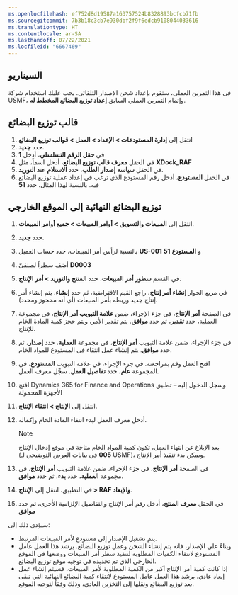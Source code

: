 ```yaml
---
ms.openlocfilehash: ef752d8d19587a163757524b8328893bcfcb71fb
ms.sourcegitcommit: 7b3b18c3cb7e930dbf2f9f6edcb9108044033616
ms.translationtype: HT
ms.contentlocale: ar-SA
ms.lasthandoff: 07/22/2021
ms.locfileid: "6667469"
---
```


## <a name="scenario"></a>السيناريو

في هذا التمرين العملي، ستقوم بإعداد شحن الإصدار التلقائي. يجب عليك استخدام شركة USMF، وإتمام التمرين العملي السابق **إعداد توزيع البضائع المخطط له**.

## <a name="cross-docking-template"></a>قالب توزيع البضائع

1. انتقل إلى **إدارة المستودعات > الإعداد > العمل > قوالب توزيع البضائع**
1. حدد **جديد‎**.
1. في **حقل الرقم التسلسلي**، أدخل **1**
1. في الحقل **معرف قالب توزيع البضائع**، أدخل اسماً، مثل **XDock_RAF**
1. في الحقل **سياسة إصدار الطلب**، حدد **الاستلام عند التوريد**.
1. في الحقل **المستودع**، أدخل رقم المستودع الذي ترغب في إعداد عملية توزيع البضائع فيه. بالنسبة لهذا المثال، حدد **51**


## <a name="cross-dock-finished-goods-to-the-outbound-location"></a>توزيع البضائع النهائية إلى الموقع الخارجي


1. انتقل إلى **المبيعات والتسويق > أوامر المبيعات > جميع أوامر المبيعات**.
1. حدد **جديد‎**.
1. بالنسبة لرأس أمر المبيعات، حدد حساب العميل **US-001** و **المستودع** **51**
1. أضف سطراً لصنفيّ **D0003**
1. في القسم **سطور أمر المبيعات**، حدد **المنتج والتوريد > أمر الإنتاج**.
1. في مربع الحوار **إنشاء أمر إنتاج**، راجع القيم الافتراضية، ثم حدد **إنشاء**. يتم إنشاء أمر إنتاج جديد وربطه بأمر المبيعات (أي أنه محجوز ومحدد).
8. في الصفحة **أمر الإنتاج**، في جزء الإجراء، ضمن **علامة التبويب أمر الإنتاج**، في مجموعة العملية، حدد **تقدير**، ثم حدد **موافق**. يتم تقدير الأمر، ويتم حجز كمية المادة الخام للإنتاج.
9. في جزء الإجراء، ضمن علامة التبويب **أمر الإنتاج**، في مجموعة **العملية**، حدد **إصدار**، ثم حدد **موافق**. يتم إنشاء عمل انتقاء في المستودع للمواد الخام.
10. افتح العمل وقم بمراجعته. في جزء الإجراء، في علامة التبويب **المستودع**، في المجموعة **عام**، حدد **تفاصيل العمل**. سجِّل معرف العمل.
11. افتح Dynamics 365 for Finance and Operations وسجل الدخول إليه – تطبيق الأجهزة المحمولة 
12. انتقل إلى **الإنتاج > انتقاء الإنتاج**.
13. أدخل معرف العمل لبدء انتقاء المادة الخام وإكماله. 
    > [!NOTE]
    >  بعد الإبلاغ عن انتهاء العمل، تكون كمية المواد الخام متاحة في موقع إدخال الإنتاج (**005** في بيانات العرض التوضيحي لـ USMF)، ويمكن بدء تنفيذ أمر الإنتاج.

13. في الصفحة **أمر الإنتاج**، في جزء الإجراء، ضمن علامة التبويب **أمر الإنتاج**، في مجموعة **العملية**، حدد **بدء**، ثم حدد **موافق**.
14. في التطبيق، انتقل إلى **الإنتاج > RAF والإبعاد**.
15. في الحقل **معرف المنتج**، أدخل رقم أمر الإنتاج والتفاصيل الإلزامية الأخرى، ثم حدد **موافق**


سيؤدي ذلك إلى:

- يتم تشغيل الإصدار إلى مستودع لأمر المبيعات المرتبط.
- وبناءً على الإصدار، فانه يتم إنشاء الشحن وعمل توزيع البضائع. يرشد هذا العمل عامل المستودع لانتقاء الكميات المطلوبة لتنفيذ سطر أمر المبيعات ووضعها في الموقع الخارجي الذي تم تحديده في توجيه موقع توزيع البضائع.
- إذا كانت كمية أمر الإنتاج أكبر من الكمية المطلوبة لأمر المبيعات، فسيتم إنشاء عمل إبعاد عادي. يرشد هذا العمل عامل المستودع لانتقاء كمية البضائع النهائية التي تبقى بعد توزيع البضائع ونقلها إلى التخزين العادي، وذلك وفقاً لتوجيه الموقع.


